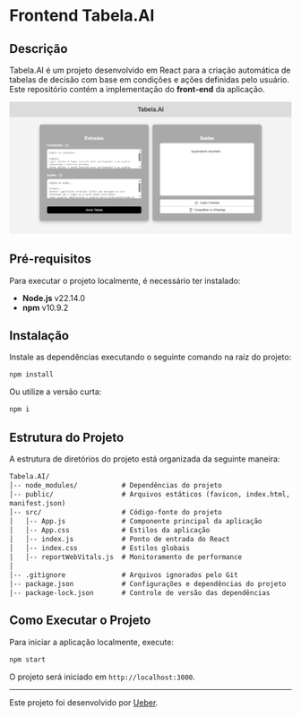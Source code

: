 # Frontend Tabela.AI

## Descrição
Tabela.AI é um projeto desenvolvido em React para a criação automática de tabelas de decisão com base em condições e ações definidas pelo usuário. Este repositório contém a implementação do **front-end** da aplicação.

![alt text](image.png)

## Pré-requisitos
Para executar o projeto localmente, é necessário ter instalado:
- **Node.js** v22.14.0
- **npm** v10.9.2

## Instalação

Instale as dependências executando o seguinte comando na raiz do projeto:

```sh
npm install
```

Ou utilize a versão curta:

```sh
npm i
```

## Estrutura do Projeto
A estrutura de diretórios do projeto está organizada da seguinte maneira:

```
Tabela.AI/
│-- node_modules/           # Dependências do projeto
│-- public/                 # Arquivos estáticos (favicon, index.html, manifest.json)
│-- src/                    # Código-fonte do projeto
│   │-- App.js              # Componente principal da aplicação
│   │-- App.css             # Estilos da aplicação
│   │-- index.js            # Ponto de entrada do React
│   │-- index.css           # Estilos globais
│   │-- reportWebVitals.js  # Monitoramento de performance
│   
│-- .gitignore              # Arquivos ignorados pelo Git
│-- package.json            # Configurações e dependências do projeto
│-- package-lock.json       # Controle de versão das dependências
```


## Como Executar o Projeto
Para iniciar a aplicação localmente, execute:

```sh
npm start
```

O projeto será iniciado em `http://localhost:3000`.


___

Este projeto foi desenvolvido por [Ueber](https://br.linkedin.com/in/uebersyemmer).
